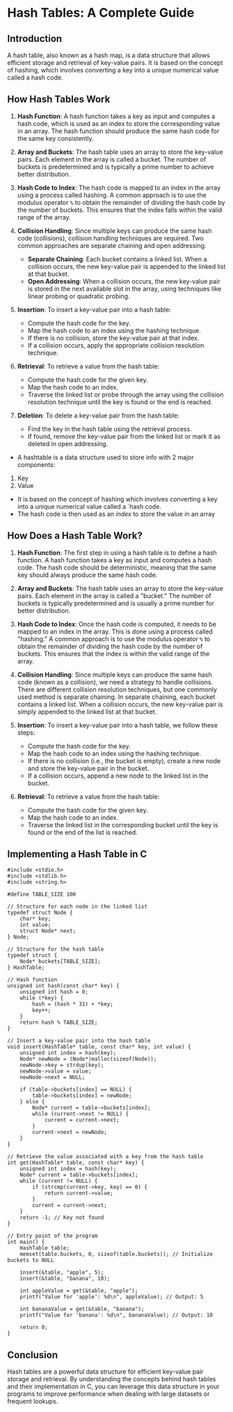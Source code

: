 # Hash Tables: A Complete Guide

## Introduction
A hash table, also known as a hash map, is a data structure that allows efficient storage and retrieval of key-value pairs. It is based on the concept of hashing, which involves converting a key into a unique numerical value called a hash code.

## How Hash Tables Work
1. **Hash Function**: A hash function takes a key as input and computes a hash code, which is used as an index to store the corresponding value in an array. The hash function should produce the same hash code for the same key consistently.

2. **Array and Buckets**: The hash table uses an array to store the key-value pairs. Each element in the array is called a bucket. The number of buckets is predetermined and is typically a prime number to achieve better distribution.

3. **Hash Code to Index**: The hash code is mapped to an index in the array using a process called hashing. A common approach is to use the modulus operator `%` to obtain the remainder of dividing the hash code by the number of buckets. This ensures that the index falls within the valid range of the array.

4. **Collision Handling**: Since multiple keys can produce the same hash code (collisions), collision handling techniques are required. Two common approaches are separate chaining and open addressing. 
   - **Separate Chaining**: Each bucket contains a linked list. When a collision occurs, the new key-value pair is appended to the linked list at that bucket.
   - **Open Addressing**: When a collision occurs, the new key-value pair is stored in the next available slot in the array, using techniques like linear probing or quadratic probing.

5. **Insertion**: To insert a key-value pair into a hash table:
   - Compute the hash code for the key.
   - Map the hash code to an index using the hashing technique.
   - If there is no collision, store the key-value pair at that index.
   - If a collision occurs, apply the appropriate collision resolution technique.

6. **Retrieval**: To retrieve a value from the hash table:
   - Compute the hash code for the given key.
   - Map the hash code to an index.
   - Traverse the linked list or probe through the array using the collision resolution technique until the key is found or the end is reached.

7. **Deletion**: To delete a key-value pair from the hash table:
   - Find the key in the hash table using the retrieval process.
   - If found, remove the key-value pair from the linked list or mark it as deleted in open addressing.

- A hashtable is a data structure used to store info with 2 major components:
1. Key 
2. Value
- It is based on the concept of hashing which involves converting a key into a unique numerical value called a `hash code.
- The hash code is then used as an _index_ to store the value in an array
## How Does a Hash Table Work?

1. **Hash Function**: The first step in using a hash table is to define a hash function. A hash function takes a key as input and computes a hash code. The hash code should be deterministic, meaning that the same key should always produce the same hash code.
    
2. **Array and Buckets**: The hash table uses an array to store the key-value pairs. Each element in the array is called a "bucket." The number of buckets is typically predetermined and is usually a prime number for better distribution.
    
3. **Hash Code to Index**: Once the hash code is computed, it needs to be mapped to an index in the array. This is done using a process called "hashing." A common approach is to use the modulus operator `%` to obtain the remainder of dividing the hash code by the number of buckets. This ensures that the index is within the valid range of the array.
    
4. **Collision Handling**: Since multiple keys can produce the same hash code (known as a collision), we need a strategy to handle collisions. There are different collision resolution techniques, but one commonly used method is separate chaining. In separate chaining, each bucket contains a linked list. When a collision occurs, the new key-value pair is simply appended to the linked list at that bucket.
    
5. **Insertion**: To insert a key-value pair into a hash table, we follow these steps:
    
    - Compute the hash code for the key.
    - Map the hash code to an index using the hashing technique.
    - If there is no collision (i.e., the bucket is empty), create a new node and store the key-value pair in the bucket.
    - If a collision occurs, append a new node to the linked list in the bucket.
6. **Retrieval**: To retrieve a value from the hash table:
    
    - Compute the hash code for the given key.
    - Map the hash code to an index.
    - Traverse the linked list in the corresponding bucket until the key is found or the end of the list is reached.

## Implementing a Hash Table in C
```
#include <stdio.h>
#include <stdlib.h>
#include <string.h>

#define TABLE_SIZE 100

// Structure for each node in the linked list
typedef struct Node {
    char* key;
    int value;
    struct Node* next;
} Node;

// Structure for the hash table
typedef struct {
    Node* buckets[TABLE_SIZE];
} HashTable;

// Hash function
unsigned int hash(const char* key) {
    unsigned int hash = 0;
    while (*key) {
        hash = (hash * 31) + *key;
        key++;
    }
    return hash % TABLE_SIZE;
}

// Insert a key-value pair into the hash table
void insert(HashTable* table, const char* key, int value) {
    unsigned int index = hash(key);
    Node* newNode = (Node*)malloc(sizeof(Node));
    newNode->key = strdup(key);
    newNode->value = value;
    newNode->next = NULL;

    if (table->buckets[index] == NULL) {
        table->buckets[index] = newNode;
    } else {
        Node* current = table->buckets[index];
        while (current->next != NULL) {
            current = current->next;
        }
        current->next = newNode;
    }
}

// Retrieve the value associated with a key from the hash table
int get(HashTable* table, const char* key) {
    unsigned int index = hash(key);
    Node* current = table->buckets[index];
    while (current != NULL) {
        if (strcmp(current->key, key) == 0) {
            return current->value;
        }
        current = current->next;
    }
    return -1; // Key not found
}

// Entry point of the program
int main() {
    HashTable table;
    memset(table.buckets, 0, sizeof(table.buckets)); // Initialize buckets to NULL

    insert(&table, "apple", 5);
    insert(&table, "banana", 10);

    int appleValue = get(&table, "apple");
    printf("Value for 'apple': %d\n", appleValue); // Output: 5

    int bananaValue = get(&table, "banana");
    printf("Value for 'banana': %d\n", bananaValue); // Output: 10

    return 0;
}

```
## Conclusion

Hash tables are a powerful data structure for efficient key-value pair storage and retrieval. By understanding the concepts behind hash tables and their implementation in C, you can leverage this data structure in your programs to improve performance when dealing with large datasets or frequent lookups.
